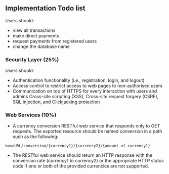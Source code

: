 ## Implementation Todo list

Users should:
- view all transactions
- make direct payments 
- request payments from registered users
- change the database name 

### Security Layer (25%)
Users should:
- Authentication functionality (i.e., registration, login, and logout)
- Access control to restrict access to web pages to non-authorised users
- Communication on top of HTTPS for every interaction with users and admins
Cross-site scripting (XSS), Cross-site request forgery (CSRF), SQL injection, and Clickjacking protection

### Web Services (10%)
- A currency conversion RESTful web service that responds only to GET requests. The exported resource should be named conversion in a path such as the following:
```
baseURL/conversion/{currency1}/{currency2}/{amount_of_currency1}
```
- The RESTful web service should return an HTTP response with the conversion rate (currency1 to currency2) or the appropriate HTTP status code if one or both of the provided currencies are not supported.